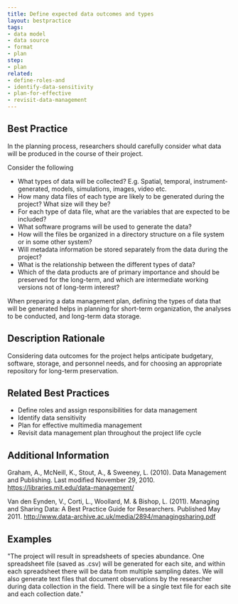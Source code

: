 ```yaml
---
title: Define expected data outcomes and types
layout: bestpractice
tags:
- data model
- data source
- format
- plan
step:
- plan
related:
- define-roles-and
- identify-data-sensitivity
- plan-for-effective
- revisit-data-management
---
```



## Best Practice 
In the planning process, researchers should carefully consider what data will be produced in the course of their project.

Consider the following

- What types of data will be collected? E.g. Spatial, temporal, instrument-generated, models, simulations, images, video etc.
- How many data files of each type are likely to be generated during the project? What size will they be?
- For each type of data file, what are the variables that are expected to be included?
- What software programs will be used to generate the data?
- How will the files be organized in a directory structure on a file system or in some other system?
- Will metadata information be stored separately from the data during the project?
- What is the relationship between the different types of data?
- Which of the data products are of primary importance and should be preserved for the long-term, and which are intermediate working versions not of long-term interest?

When preparing a data management plan, defining the types of data that will be generated helps in planning for short-term organization, the analyses to be conducted, and long-term data storage.

## Description Rationale
Considering data outcomes for the project helps anticipate budgetary, software, storage, and personnel needs, and for choosing an appropriate repository for long-term preservation.

## Related Best Practices
- Define roles and assign responsibilities for data management
- Identify data sensitivity
- Plan for effective multimedia management
- Revisit data management plan throughout the project life cycle

## Additional Information
Graham, A., McNeill, K., Stout, A., & Sweeney, L. (2010). Data Management and Publishing. Last modified November 29, 2010. https://libraries.mit.edu/data-management/

Van den Eynden, V., Corti, L., Woollard, M. & Bishop, L. (2011). Managing and Sharing Data: A Best Practice Guide for Researchers. Published May 2011. http://www.data-archive.ac.uk/media/2894/managingsharing.pdf

## Examples
"The project will result in spreadsheets of species abundance. One spreadsheet file (saved as .csv) will be generated for each site, and within each spreadsheet there will be data from multiple sampling dates. We will also generate text files that document observations by the researcher during data collection in the field. There will be a single text file for each site and each collection date."
